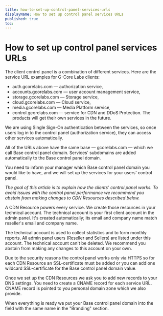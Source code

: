 ```yaml
---
title: how-to-set-up-control-panel-services-urls
displayName: How to set up control panel services URLs
published: true
toc:
---
```


# How to set up control panel services URLs

The client control panel is a combination of different services. Here are the service URL examples for G-Core Labs clients:

*   auth.gcorelabs.com — authorization service,
*   accounts.gcorelabs.com — user account management service,
*   storage.gcorelabs.com — Storage service,
*   cloud.gcorelabs.com — Cloud service,
*   media.gcorelabs.com — Media Platform service,
*   control.gcorelabs.com — service for CDN and DDoS Protection. The products will get their own services in the future.

We are using Single Sign-On authentication between the services, so once users log in to the control panel (authorization service), they can access other services automatically.

All of the URLs above have the same base — gcorelabs.com — which we call Base control panel domain. Services' subdomains are added automatically to the Base control panel domain.

You need to inform your manager which Base control panel domain you would like to have, and we will set up the services for your users' control panel.

_The goal of this article is to explain how the clients' control panel works. To avoid issues with the control panel performance we recommend you abstain from making changes to CDN Resources described below._

A CDN Resource powers every service. We create those resources in your technical account. The technical account is your first client account in the admin panel. It's created automatically; its email and company name match reseller's email and company name.

The technical account is used to collect statistics and to form monthly reports. All admin panel users (Reseller and Sellers) are listed under this account. The technical account can't be deleted. We recommend you abstain from making any changes to this account on your own. 

Due to the security reasons the control panel works only via HTTPS so for each CDN Resource an SSL-certificate must be added or you can add one wildcard SSL-certificate for the Base control panel domain value.

Once we set up the CDN Resources we ask you to add new records to your DNS settings. You need to create a CNAME record for each service URL. CNAME record is pointed to you personal domain zone which we also provide.

When everything is ready we put your Base control panel domain into the field with the same name in the "Branding" section.